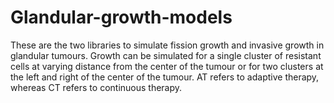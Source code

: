 # Glandular-growth-models
These are the two libraries to simulate fission growth and invasive growth in glandular tumours. 
Growth can be simulated for a single cluster of resistant cells at varying distance from the center of the tumour or for two clusters at the left and right of the 
center of the tumour. 
AT refers to adaptive therapy, whereas CT refers to continuous therapy. 
